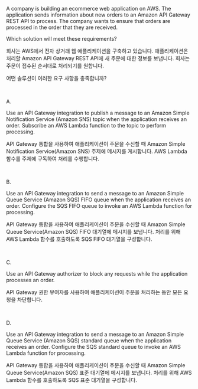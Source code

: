 A company is building an ecommerce web application on AWS. The application sends information about new orders to an Amazon API Gateway REST API to process. The company wants to ensure that orders are processed in the order that they are received.

Which solution will meet these requirements?

회사는 AWS에서 전자 상거래 웹 애플리케이션을 구축하고 있습니다. 애플리케이션은 처리할 Amazon API Gateway REST API에 새 주문에 대한 정보를 보냅니다. 회사는 주문이 접수된 순서대로 처리되기를 원합니다.

어떤 솔루션이 이러한 요구 사항을 충족합니까?

​

A.

Use an API Gateway integration to publish a message to an Amazon Simple Notification Service (Amazon SNS) topic when the application receives an order. Subscribe an AWS Lambda function to the topic to perform processing.

API Gateway 통합을 사용하여 애플리케이션이 주문을 수신할 때 Amazon Simple Notification Service(Amazon SNS) 주제에 메시지를 게시합니다. AWS Lambda 함수를 주제에 구독하여 처리를 수행합니다.

​

B.

Use an API Gateway integration to send a message to an Amazon Simple Queue Service (Amazon SQS) FIFO queue when the application receives an order. Configure the SQS FIFO queue to invoke an AWS Lambda function for processing.

API Gateway 통합을 사용하여 애플리케이션이 주문을 수신할 때 Amazon Simple Queue Service(Amazon SQS) FIFO 대기열에 메시지를 보냅니다. 처리를 위해 AWS Lambda 함수를 호출하도록 SQS FIFO 대기열을 구성합니다.

​

C.

Use an API Gateway authorizer to block any requests while the application processes an order.

API Gateway 권한 부여자를 사용하여 애플리케이션이 주문을 처리하는 동안 모든 요청을 차단합니다.

​

D.

Use an API Gateway integration to send a message to an Amazon Simple Queue Service (Amazon SQS) standard queue when the application receives an order. Configure the SQS standard queue to invoke an AWS Lambda function for processing.

API Gateway 통합을 사용하여 애플리케이션이 주문을 수신할 때 Amazon Simple Queue Service(Amazon SQS) 표준 대기열에 메시지를 보냅니다. 처리를 위해 AWS Lambda 함수를 호출하도록 SQS 표준 대기열을 구성합니다.